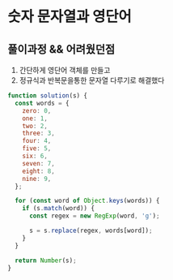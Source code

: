 # 숫자 문자열과 영단어

## 풀이과정 && 어려웠던점

1. 간단하게 영단어 객체를 만들고
2. 정규식과 반복문을통한 문자열 다루기로 해결했다

```javascript
function solution(s) {
  const words = {
    zero: 0,
    one: 1,
    two: 2,
    three: 3,
    four: 4,
    five: 5,
    six: 6,
    seven: 7,
    eight: 8,
    nine: 9,
  };

  for (const word of Object.keys(words)) {
    if (s.match(word)) {
      const regex = new RegExp(word, 'g');

      s = s.replace(regex, words[word]);
    }
  }

  return Number(s);
}
```
